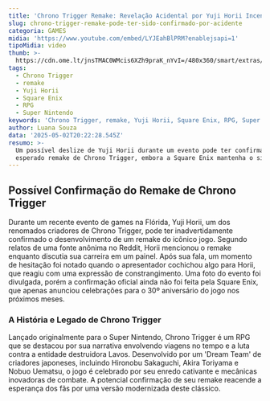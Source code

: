 ```yaml
---
title: 'Chrono Trigger Remake: Revelação Acidental por Yuji Horii Incendeia Rumores'
slug: chrono-trigger-remake-pode-ter-sido-confirmado-por-acidente
categoria: GAMES
midia: 'https://www.youtube.com/embed/LYJEahBlPRM?enablejsapi=1'
tipoMidia: video
thumb: >-
  https://cdn.ome.lt/jnsTMAC0WMcis6XZh9praK_nYvI=/480x360/smart/extras/conteudos/Captura_de_tela_2025-05-02_160115.png
tags:
  - Chrono Trigger
  - remake
  - Yuji Horii
  - Square Enix
  - RPG
  - Super Nintendo
keywords: 'Chrono Trigger, remake, Yuji Horii, Square Enix, RPG, Super Nintendo'
author: Luana Souza
data: '2025-05-02T20:22:28.545Z'
resumo: >-
  Um possível deslize de Yuji Horii durante um evento pode ter confirmado o tão
  esperado remake de Chrono Trigger, embora a Square Enix mantenha o silêncio.
---
```


## Possível Confirmação do Remake de Chrono Trigger

Durante um recente evento de games na Flórida, Yuji Horii, um dos renomados criadores de Chrono Trigger, pode ter inadvertidamente confirmado o desenvolvimento de um remake do icônico jogo. Segundo relatos de uma fonte anônima no Reddit, Horii mencionou o remake enquanto discutia sua carreira em um painel. Após sua fala, um momento de hesitação foi notado quando o apresentador cochichou algo para Horii, que reagiu com uma expressão de constrangimento. Uma foto do evento foi divulgada, porém a confirmação oficial ainda não foi feita pela Square Enix, que apenas anunciou celebrações para o 30º aniversário do jogo nos próximos meses.

### A História e Legado de Chrono Trigger

Lançado originalmente para o Super Nintendo, Chrono Trigger é um RPG que se destacou por sua narrativa envolvendo viagens no tempo e a luta contra a entidade destruidora Lavos. Desenvolvido por um 'Dream Team' de criadores japoneses, incluindo Hironobu Sakaguchi, Akira Toriyama e Nobuo Uematsu, o jogo é celebrado por seu enredo cativante e mecânicas inovadoras de combate. A potencial confirmação de seu remake reacende a esperança dos fãs por uma versão modernizada deste clássico.
